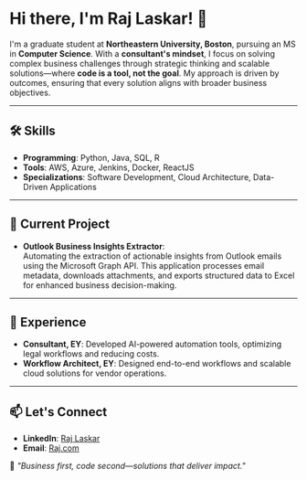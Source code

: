 # Hi there, I'm Raj Laskar! 👋

I'm a graduate student at **Northeastern University, Boston**, pursuing an MS in **Computer Science**. With a **consultant's mindset**, I focus on solving complex business challenges through strategic thinking and scalable solutions—where **code is a tool, not the goal**. My approach is driven by outcomes, ensuring that every solution aligns with broader business objectives.

---

## 🛠️ Skills
- **Programming**: Python, Java, SQL, R  
- **Tools**: AWS, Azure, Jenkins, Docker, ReactJS  
- **Specializations**: Software Development, Cloud Architecture, Data-Driven Applications  

---

## 🚀 Current Project
- **Outlook Business Insights Extractor**:  
   Automating the extraction of actionable insights from Outlook emails using the Microsoft Graph API. This application processes email metadata, downloads attachments, and exports structured data to Excel for enhanced business decision-making.

---

## 💼 Experience
- **Consultant, EY**: Developed AI-powered automation tools, optimizing legal workflows and reducing costs.  
- **Workflow Architect, EY**: Designed end-to-end workflows and scalable cloud solutions for vendor operations.

---

## 📫 Let's Connect
- **LinkedIn**: [Raj Laskar](https://linkedin.com/in/rajlaskar1010)  
- **Email**: [Raj.com](mailto:laskar.r@northeastern.edu)

🎯 *"Business first, code second—solutions that deliver impact."*
